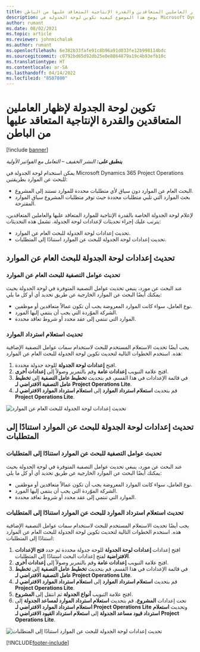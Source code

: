 ```yaml
---
title: تكوين لوحة الجدولة لإظهار العاملين المتعاقدين والقدرة الإنتاجية المتعاقد عليها من الباطن
description: يوضح هذا الموضوع كيفية تكوين لوحة الجدولة في Microsoft Dynamics 365 Project Operations لعرض القدرة الإنتاجية للموارد المتعاقد عليها عند تعيين متطلبات موارد المشروع من الموظفين.
author: rumant
ms.date: 08/02/2021
ms.topic: article
ms.reviewer: johnmichalak
ms.author: rumant
ms.openlocfilehash: 6e382b33fafe91c8b96a91d033fe12b998114bdc
ms.sourcegitcommit: c0792bd65d92db25e0e8864879a19c4b93efb10c
ms.translationtype: HT
ms.contentlocale: ar-SA
ms.lasthandoff: 04/14/2022
ms.locfileid: "8587800"
---
```

# <a name="configure-schedule-board-to-show-contract-workers-and-subcontracted-capacity"></a>تكوين لوحة الجدولة لإظهار العاملين المتعاقدين والقدرة الإنتاجية المتعاقد عليها من الباطن 

[!include [banner](../../includes/dataverse-preview.md)]

_**ينطبق على:** النشر الخفيف – التعامل مع الفواتير الأولية_

يمكن استخدام لوحة الجدولة في Microsoft Dynamics 365 Project Operations للبحث عن الموارد بطريقتين:

- البحث العام عن الموارد دون سياق لأي متطلبات محددة للموارد تستند إلى المشروع.
- بحث الموارد التي تلبي متطلبات محددة حيث توفر متطلبات المشروع سياق الموارد المقترحة.

لإعلام لوحة الجدولة الخاصة بالقدرة الإنتاجية للموارد المتعاقد عليها والعاملين المتعاقدين، يترتب عليك إجراء تحديثات لإعدادات لوحة الجدولة. تشمل هذه التحديثات: 
- تحديث إعدادات لوحة الجدولة للبحث العام عن الموارد.
- تحديث إعدادات لوحة الجدولة للبحث عن الموارد استنادًا إلى المتطلبات.

## <a name="update-schedule-board-settings-for-general-resource-search"></a>تحديث إعدادات لوحة الجدولة للبحث العام عن الموارد
### <a name="update-filters-for-general-resource-search"></a>تحديث عوامل التصفية للبحث العام عن الموارد
عند البحث عن مورد، ينبغي تحديث عوامل التصفية المتوفرة في لوحة الجدولة بحيث يمكنك أيضًا البحث عن الموارد الخارجية عن طريق تحديد أي أو كل ما يلي:
  - نوع العامل، سواء كانت الموارد المعروضة يجب أن تكون عمالاً متعاقدين أو موظفين.
  - الشركة الموّردة التي يجب أن ينتمي إليها المورد.
  - الموارد التي تنتمي إلى عقد محدد أو شروط تعاقد محددة.
    
### <a name="update-retrieve-resource-query"></a>تحديث استعلام استرداد الموارد
يجب أيضًا تحديث الاستعلام المستخدم للبحث لاستخدام سمات عوامل التصفية الإضافية هذه. استخدم الخطوات التالية لتحديث تكوين لوحة الجدولة للبحث العام عن الموارد:  
1. افتح **إعدادات لوحة الجدولة** للوحة جدولة محددة.
2. افتح علامة التبويب **إعدادات عامة** وقم بالتمرير وصولاً إلى **إعدادات أخرى**.
3. في قائمة الإعدادات في هذا القسم، قم بتحديث **تخطيط عامل التصفية** إلى **تخطيط عامل التصفية الافتراضي لـ Project Operations Lite**.
4. قم بتحديث **استعلام استرداد الموارد** إلى **استعلام استرداد الموارد الافتراضي لـ Project Operations Lite**.

![تحديث إعدادات لوحة الجدولة للبحث العام عن الموارد](../media/BoardSettings.png)  

## <a name="update-schedule-board-settings-for-requirementbased-resource-search"></a>تحديث إعدادات لوحة الجدولة للبحث عن الموارد استنادًا إلى المتطلبات
### <a name="update-filters-for-requirement-specific-resource-search"></a>تحديث عوامل التصفية للبحث عن الموارد استنادًا إلى المتطلبات 
عند البحث عن مورد، ينبغي تحديث عوامل التصفية المتوفرة في لوحة الجدولة بحيث يمكنك أيضًا البحث عن الموارد الخارجية عن طريق تحديد أي أو كل ما يلي:
 - نوع العامل، سواء كانت الموارد المعروضة يجب أن تكون عمالاً متعاقدين أو موظفين.
 - الشركة الموّردة التي يجب أن ينتمي إليها المورد.
 - الموارد التي تنتمي إلى عقد محدد أو شروط تعاقد محددة.

### <a name="update-retrieve-resource-query-for-requirement-specific-resource-search"></a>تحديث استعلام استرداد الموارد للبحث عن الموارد استنادًا إلى المتطلبات 
يجب أيضًا تحديث الاستعلام المستخدم للبحث لاستخدام سمات عوامل التصفية الإضافية هذه. استخدم الخطوات التالية لتحديث تكوين لوحة الجدولة للبحث العام عن الموارد استنادًا إلى المتطلبات:

1. افتح إعدادات **إعدادات لوحة الجدولة** للوحة جدولة محددة ثم حدد **فتح الإعدادات الافتراضية** لفتح إعدادات البحث استنادًا إلى المتطلبات.
2. افتح علامة التبويب **إعدادات عامة** وقم بالتمرير وصولاً إلى **إعدادات أخرى**.
3. في قائمة الإعدادات في هذا القسم، قم بتحديث **تخطيط عامل التصفية** إلى **تخطيط عامل التصفية الافتراضي لـ Project Operations Lite**.
4. قم بتحديث **استعلام استرداد الموارد** إلى **استعلام استرداد الموارد الافتراضي لـ Project Operations Lite**.
5. افتح علامة التبويب **أنواع الجدولة** ثم انتقل إلى **المشروع**.
6. تحت إعدادات **المشروع**، قم بتحديث **استعلام استرداد الموارد لمساعد الجدولة** إلى **استعلام استرداد الموارد الافتراضي لـ Project Operations Lite** وتحديث **استعلام استرداد قيود مساعد الجدولة** إلى **استعلام استرداد القيود الافتراضي لـ Project Operations Lite**.

![تحديث إعدادات لوحة الجدولة للبحث عن الموارد استنادًا إلى المتطلبات](../media/SASettings.png)  

[!INCLUDE[footer-include](../../includes/footer-banner.md)]
